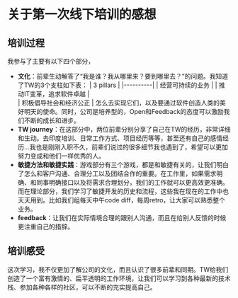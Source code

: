 # 关于第一次线下培训的感想
## 培训过程
我参与了主要有以下四个部分，

- **文化**：前辈生动解答了“我是谁？我从哪里来？要到哪里去？”的问题。我知道了TW的3个支柱如下表：
| 3 pillars   | 
|----------|
| 经营可持续的业务 | 
| 推动IT变革，追求软件卓越 |  
| 积极倡导社会和经济公正 | 
怎么去实现它们，以及要通过软件创造人类的美好明天的使命。同时，公司是培养型的，Open和Feedback的态度可以激励我们不断的成长和进步。
- **TW journey**：在这部分中，两位前辈分别分享了自己在TW的经历，非常详细和生动。去印度培训、日常工作方式、项目经历等等，甚至还有自己的感情经历…我也是刚刚入职不久，前辈们说过的很多细节我也遇到了，希望可以更加努力变成和他们一样优秀的人。
- **敏捷方法和敏捷实践**：游戏部分有三个游戏，都是和敏捷有关的，让我们明白了怎么和客户沟通、合理分工以及团结合作的重要。在工作里，如果需求明确、和同事明确接口以及将需求合理划分，我们的工作就可以更高效更准确。而在理论部分，我们学习了敏捷开发的历史和流程，这些我在现在的工作中也天天用到。比如我们组每天中午code diff，每周retro，让大家可以熟悉整个业务。
- **feedback**：让我们在实际情境合理的跟别人沟通，而且在给别人反馈的时候更注重自己的措辞。
## 培训感受
这次学习，我不仅更加了解公司的文化，而且认识了很多前辈和同期。TW给我们创造了一个富有激情的、扁平透明的工作环境，让我们可以学习到各种最新的技术栈、参加各种各样的社区，可以不断的充实提高自己。
